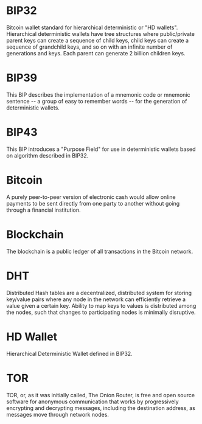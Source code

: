 # BIP32

Bitcoin wallet standard for hierarchical deterministic or "HD wallets". Hierarchical deterministic wallets have tree structures where public/private parent keys can create a sequence of child keys, child keys can create a sequence of grandchild keys, and so on with an infinite number of generations and keys. Each parent can generate 2 billion children keys.

# BIP39

This BIP describes the implementation of a mnemonic code or mnemonic sentence -- a group of easy to
remember words -- for the generation of deterministic wallets.

# BIP43

This BIP introduces a "Purpose Field" for use in deterministic wallets based on algorithm described in BIP32.

# Bitcoin

A purely peer-to-peer version of electronic cash would allow online payments to be sent directly from one party to another without going through a financial institution.

# Blockchain

The blockchain is a public ledger of all transactions in the Bitcoin network.

# DHT

Distributed Hash tables are a decentralized, distributed system for storing key/value pairs where any node in the network can efficiently retrieve a value given a certain key. Ability to map keys to values is distributed among the nodes, such that changes to participating nodes is minimally disruptive.

# HD Wallet

Hierarchical Deterministic Wallet defined in BIP32.

# TOR

TOR, or, as it was initially called, The Onion Router, is free and open source software for anonymous communication that works by progressively encrypting and decrypting messages, including the destination address, as messages move through network nodes. 
